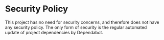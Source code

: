 # Security Policy

This project has no need for security concerns, and therefore does not have any security policy. 
The only form of security is the regular automated update of project dependencies by Dependabot.
